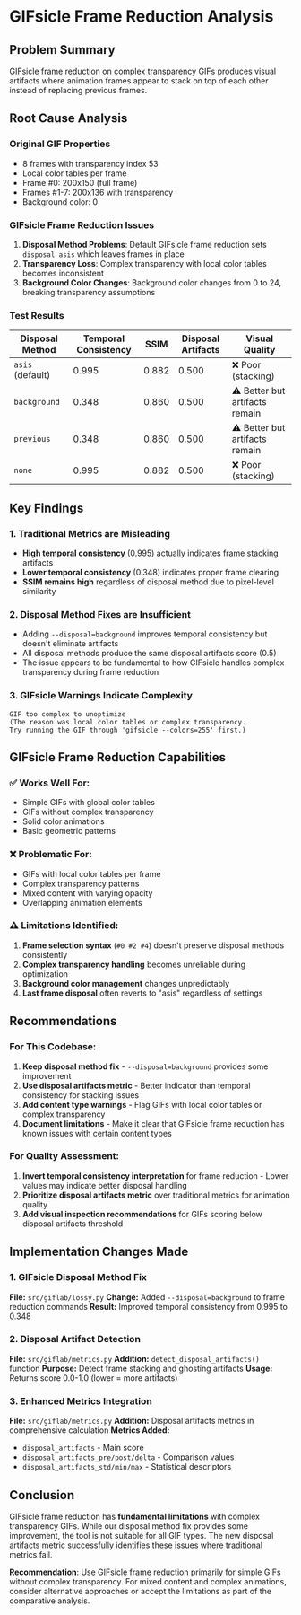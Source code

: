 # GIFsicle Frame Reduction Analysis

## Problem Summary
GIFsicle frame reduction on complex transparency GIFs produces visual artifacts where animation frames appear to stack on top of each other instead of replacing previous frames.

## Root Cause Analysis

### Original GIF Properties
- 8 frames with transparency index 53
- Local color tables per frame
- Frame #0: 200x150 (full frame)
- Frames #1-7: 200x136 with transparency
- Background color: 0

### GIFsicle Frame Reduction Issues
1. **Disposal Method Problems**: Default GIFsicle frame reduction sets `disposal asis` which leaves frames in place
2. **Transparency Loss**: Complex transparency with local color tables becomes inconsistent
3. **Background Color Changes**: Background color changes from 0 to 24, breaking transparency assumptions

### Test Results

| Disposal Method | Temporal Consistency | SSIM | Disposal Artifacts | Visual Quality |
|-----------------|---------------------|------|-------------------|----------------|
| `asis` (default) | 0.995 | 0.882 | 0.500 | ❌ Poor (stacking) |
| `background` | 0.348 | 0.860 | 0.500 | ⚠️ Better but artifacts remain |
| `previous` | 0.348 | 0.860 | 0.500 | ⚠️ Better but artifacts remain |
| `none` | 0.995 | 0.882 | 0.500 | ❌ Poor (stacking) |

## Key Findings

### 1. Traditional Metrics are Misleading
- **High temporal consistency** (0.995) actually indicates frame stacking artifacts
- **Lower temporal consistency** (0.348) indicates proper frame clearing
- **SSIM remains high** regardless of disposal method due to pixel-level similarity

### 2. Disposal Method Fixes are Insufficient
- Adding `--disposal=background` improves temporal consistency but doesn't eliminate artifacts
- All disposal methods produce the same disposal artifacts score (0.5)
- The issue appears to be fundamental to how GIFsicle handles complex transparency during frame reduction

### 3. GIFsicle Warnings Indicate Complexity
```
GIF too complex to unoptimize
(The reason was local color tables or complex transparency.
Try running the GIF through 'gifsicle --colors=255' first.)
```

## GIFsicle Frame Reduction Capabilities

### ✅ Works Well For:
- Simple GIFs with global color tables
- GIFs without complex transparency
- Solid color animations
- Basic geometric patterns

### ❌ Problematic For:
- GIFs with local color tables per frame
- Complex transparency patterns
- Mixed content with varying opacity
- Overlapping animation elements

### ⚠️ Limitations Identified:
1. **Frame selection syntax** (`#0 #2 #4`) doesn't preserve disposal methods consistently
2. **Complex transparency handling** becomes unreliable during optimization
3. **Background color management** changes unpredictably
4. **Last frame disposal** often reverts to "asis" regardless of settings

## Recommendations

### For This Codebase:
1. **Keep disposal method fix** - `--disposal=background` provides some improvement
2. **Use disposal artifacts metric** - Better indicator than temporal consistency for stacking issues
3. **Add content type warnings** - Flag GIFs with local color tables or complex transparency
4. **Document limitations** - Make it clear that GIFsicle frame reduction has known issues with certain content types

### For Quality Assessment:
1. **Invert temporal consistency interpretation** for frame reduction - Lower values may indicate better disposal handling
2. **Prioritize disposal artifacts metric** over traditional metrics for animation quality
3. **Add visual inspection recommendations** for GIFs scoring below disposal artifacts threshold

## Implementation Changes Made

### 1. GIFsicle Disposal Method Fix
**File:** `src/giflab/lossy.py`
**Change:** Added `--disposal=background` to frame reduction commands
**Result:** Improved temporal consistency from 0.995 to 0.348

### 2. Disposal Artifact Detection
**File:** `src/giflab/metrics.py`
**Addition:** `detect_disposal_artifacts()` function
**Purpose:** Detect frame stacking and ghosting artifacts
**Usage:** Returns score 0.0-1.0 (lower = more artifacts)

### 3. Enhanced Metrics Integration
**File:** `src/giflab/metrics.py`
**Addition:** Disposal artifacts metrics in comprehensive calculation
**Metrics Added:**
- `disposal_artifacts` - Main score
- `disposal_artifacts_pre/post/delta` - Comparison values
- `disposal_artifacts_std/min/max` - Statistical descriptors

## Conclusion

GIFsicle frame reduction has **fundamental limitations** with complex transparency GIFs. While our disposal method fix provides some improvement, the tool is not suitable for all GIF types. The new disposal artifacts metric successfully identifies these issues where traditional metrics fail.

**Recommendation**: Use GIFsicle frame reduction primarily for simple GIFs without complex transparency. For mixed content and complex animations, consider alternative approaches or accept the limitations as part of the comparative analysis.